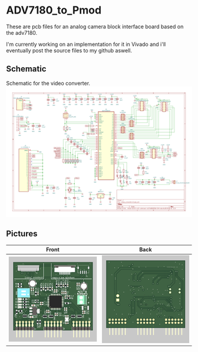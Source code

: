 # ADV7180_to_Pmod
These are pcb files for an analog camera block interface board based on the adv7180.

I'm currently working on an implementation for it in Vivado and i'll eventually post the source files to my github aswell.

## Schematic

Schematic for the video converter.
![Schematic](./img/video_converter.svg)

## Pictures

| Front | Back |
|---|---|
|![front](./img/PCB_FRONT.png) | ![back](./img/PCB_BACK.png) |

